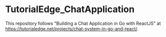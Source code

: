 # TutorialEdge_ChatApplication
This repository follows "Building a Chat Application in Go with ReactJS" at https://tutorialedge.net/projects/chat-system-in-go-and-react/. 
